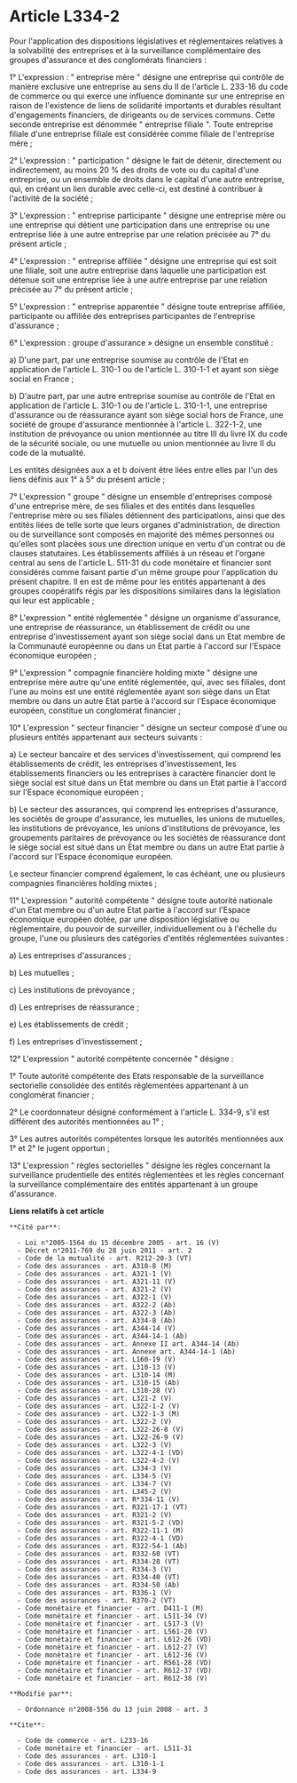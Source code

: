 # Article L334-2

Pour l'application des dispositions législatives et réglementaires relatives à la solvabilité des entreprises et à la
surveillance complémentaire des groupes d'assurance et des conglomérats financiers : 

1° L'expression : " entreprise mère " désigne une entreprise qui contrôle de manière exclusive une entreprise au sens du II
de l'article L. 233-16 du code de commerce ou qui exerce une influence dominante sur une entreprise en raison de l'existence
de liens de solidarité importants et durables résultant d'engagements financiers, de dirigeants ou de services communs. Cette
seconde entreprise est dénommée " entreprise filiale ". Toute entreprise filiale d'une entreprise filiale est considérée
comme filiale de l'entreprise mère ; 

2° L'expression : " participation " désigne le fait de détenir, directement ou indirectement, au moins 20 % des droits de
vote ou du capital d'une entreprise, ou un ensemble de droits dans le capital d'une autre entreprise, qui, en créant un lien
durable avec celle-ci, est destiné à contribuer à l'activité de la société ; 

3° L'expression : " entreprise participante " désigne une entreprise mère ou une entreprise qui détient une participation
dans une entreprise ou une entreprise liée à une autre entreprise par une relation précisée au 7° du présent article ; 

4° L'expression : " entreprise affiliée " désigne une entreprise qui est soit une filiale, soit une autre entreprise dans
laquelle une participation est détenue soit une entreprise liée à une autre entreprise par une relation précisée au 7° du
présent article ; 

5° L'expression : " entreprise apparentée " désigne toute entreprise affiliée, participante ou affiliée des entreprises
participantes de l'entreprise d'assurance ; 

6° L'expression : groupe d'assurance » désigne un ensemble constitué : 

a) D'une part, par une entreprise soumise au contrôle de l'Etat en application de l'article L. 310-1 ou de l'article L.
310-1-1 et ayant son siège social en France ; 

b) D'autre part, par une autre entreprise soumise au contrôle de l'Etat en application de l'article L. 310-1 ou de l'article
L. 310-1-1, une entreprise d'assurance ou de réassurance ayant son siège social hors de France, une société de groupe
d'assurance mentionnée à l'article L. 322-1-2, une institution de prévoyance ou union mentionnée au titre III du livre IX du
code de la sécurité sociale, ou une mutuelle ou union mentionnée au livre II du code de la mutualité. 

Les entités désignées aux a et b doivent être liées entre elles par l'un des liens définis aux 1° à 5° du présent article ; 

7° L'expression " groupe " désigne un ensemble d'entreprises composé d'une entreprise mère, de ses filiales et des entités
dans lesquelles l'entreprise mère ou ses filiales détiennent des participations, ainsi que des entités liées de telle sorte
que leurs organes d'administration, de direction ou de surveillance sont composés en majorité des mêmes personnes ou qu'elles
sont placées sous une direction unique en vertu d'un contrat ou de clauses statutaires. Les établissements affiliés à un
réseau et l'organe central au sens de l'article L. 511-31 du code monétaire et financier sont considérés comme faisant partie
d'un même groupe pour l'application du présent chapitre. Il en est de même pour les entités appartenant à des groupes
coopératifs régis par les dispositions similaires dans la législation qui leur est applicable ; 

8° L'expression " entité réglementée " désigne un organisme d'assurance, une entreprise de réassurance, un établissement de
crédit ou une entreprise d'investissement ayant son siège social dans un Etat membre de la Communauté européenne ou dans un
Etat partie à l'accord sur l'Espace économique européen ; 

9° L'expression " compagnie financière holding mixte " désigne une entreprise mère autre qu'une entité réglementée, qui, avec
ses filiales, dont l'une au moins est une entité réglementée ayant son siège dans un Etat membre ou dans un autre Etat partie
à l'accord sur l'Espace économique européen, constitue un conglomérat financier ; 

10° L'expression " secteur financier " désigne un secteur composé d'une ou plusieurs entités appartenant aux secteurs
suivants : 

a) Le secteur bancaire et des services d'investissement, qui comprend les établissements de crédit, les entreprises
d'investissement, les établissements financiers ou les entreprises à caractère financier dont le siège social est situé dans
un Etat membre ou dans un Etat partie à l'accord sur l'Espace économique européen ; 

b) Le secteur des assurances, qui comprend les entreprises d'assurance, les sociétés de groupe d'assurance, les mutuelles,
les unions de mutuelles, les institutions de prévoyance, les unions d'institutions de prévoyance, les groupements paritaires
de prévoyance ou les sociétés de réassurance dont le siège social est situé dans un Etat membre ou dans un autre Etat partie
à l'accord sur l'Espace économique européen. 

Le secteur financier comprend également, le cas échéant, une ou plusieurs compagnies financières holding mixtes ; 

11° L'expression " autorité compétente " désigne toute autorité nationale d'un Etat membre ou d'un autre Etat partie à
l'accord sur l'Espace économique européen dotée, par une disposition législative ou réglementaire, du pouvoir de surveiller,
individuellement ou à l'échelle du groupe, l'une ou plusieurs des catégories d'entités réglementées suivantes : 

a) Les entreprises d'assurances ; 

b) Les mutuelles ; 

c) Les institutions de prévoyance ; 

d) Les entreprises de réassurance ; 

e) Les établissements de crédit ; 

f) Les entreprises d'investissement ; 

12° L'expression " autorité compétente concernée " désigne : 

1° Toute autorité compétente des Etats responsable de la surveillance sectorielle consolidée des entités réglementées
appartenant à un conglomérat financier ; 

2° Le coordonnateur désigné conformément à l'article L. 334-9, s'il est différent des autorités mentionnées au 1° ; 

3° Les autres autorités compétentes lorsque les autorités mentionnées aux 1° et 2° le jugent opportun ; 

13° L'expression " règles sectorielles " désigne les règles concernant la surveillance prudentielle des entités réglementées
et les règles concernant la surveillance complémentaire des entités appartenant à un groupe d'assurance.

**Liens relatifs à cet article**

	**Cité par**:

	  - Loi n°2005-1564 du 15 décembre 2005 - art. 16 (V)
	  - Décret n°2011-769 du 28 juin 2011 - art. 2
	  - Code de la mutualité - art. R212-20-3 (VT)
	  - Code des assurances - art. A310-8 (M)
	  - Code des assurances - art. A321-1 (V)
	  - Code des assurances - art. A321-11 (V)
	  - Code des assurances - art. A321-2 (V)
	  - Code des assurances - art. A322-1 (V)
	  - Code des assurances - art. A322-2 (Ab)
	  - Code des assurances - art. A322-3 (Ab)
	  - Code des assurances - art. A334-8 (Ab)
	  - Code des assurances - art. A344-14 (V)
	  - Code des assurances - art. A344-14-1 (Ab)
	  - Code des assurances - art. Annexe II art. A344-14 (Ab)
	  - Code des assurances - art. Annexe art. A344-14-1 (Ab)
	  - Code des assurances - art. L160-19 (V)
	  - Code des assurances - art. L310-13 (V)
	  - Code des assurances - art. L310-14 (M)
	  - Code des assurances - art. L310-15 (Ab)
	  - Code des assurances - art. L310-28 (V)
	  - Code des assurances - art. L321-2 (V)
	  - Code des assurances - art. L322-1-2 (V)
	  - Code des assurances - art. L322-1-3 (M)
	  - Code des assurances - art. L322-2 (V)
	  - Code des assurances - art. L322-26-8 (V)
	  - Code des assurances - art. L322-26-9 (V)
	  - Code des assurances - art. L322-3 (V)
	  - Code des assurances - art. L322-4-1 (VD)
	  - Code des assurances - art. L322-4-2 (V)
	  - Code des assurances - art. L334-3 (V)
	  - Code des assurances - art. L334-5 (V)
	  - Code des assurances - art. L334-7 (V)
	  - Code des assurances - art. L345-2 (V)
	  - Code des assurances - art. R*334-11 (V)
	  - Code des assurances - art. R321-17-1 (VT)
	  - Code des assurances - art. R321-2 (V)
	  - Code des assurances - art. R321-5-2 (VD)
	  - Code des assurances - art. R322-11-1 (M)
	  - Code des assurances - art. R322-4-1 (VD)
	  - Code des assurances - art. R322-54-1 (Ab)
	  - Code des assurances - art. R332-60 (VT)
	  - Code des assurances - art. R334-28 (VT)
	  - Code des assurances - art. R334-3 (V)
	  - Code des assurances - art. R334-40 (VT)
	  - Code des assurances - art. R334-50 (Ab)
	  - Code des assurances - art. R336-1 (V)
	  - Code des assurances - art. R370-2 (VT)
	  - Code monétaire et financier - art. D411-1 (M)
	  - Code monétaire et financier - art. L511-34 (V)
	  - Code monétaire et financier - art. L517-3 (V)
	  - Code monétaire et financier - art. L561-20 (V)
	  - Code monétaire et financier - art. L612-26 (VD)
	  - Code monétaire et financier - art. L612-27 (V)
	  - Code monétaire et financier - art. L612-36 (V)
	  - Code monétaire et financier - art. R561-28 (VD)
	  - Code monétaire et financier - art. R612-37 (VD)
	  - Code monétaire et financier - art. R612-38 (V)

	**Modifié par**:

	  - Ordonnance n°2008-556 du 13 juin 2008 - art. 3

	**Cite**:

	  - Code de commerce - art. L233-16
	  - Code monétaire et financier - art. L511-31
	  - Code des assurances - art. L310-1
	  - Code des assurances - art. L310-1-1
	  - Code des assurances - art. L334-9
